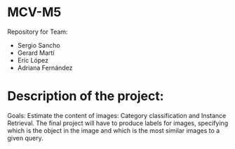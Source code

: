 # MCV-M5
Repository for Team:

* Sergio Sancho
* Gerard Martí
* Eric López
* Adriana Fernández

# Description of the project:
Goals: Estimate the content of images: Category classification and Instance Retrieval.
The final project will have to produce labels for images, specifying which is the object in the image and which is the most similar images to a given query.
